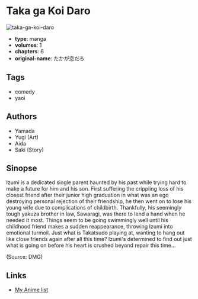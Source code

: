# Taka ga Koi Daro

![taka-ga-koi-daro](https://cdn.myanimelist.net/images/manga/1/23444.jpg)

-   **type**: manga
-   **volumes**: 1
-   **chapters**: 6
-   **original-name**: たかが恋だろ

## Tags

-   comedy
-   yaoi

## Authors

-   Yamada
-   Yugi (Art)
-   Aida
-   Saki (Story)

## Sinopse

Izumi is a dedicated single parent haunted by his past while trying hard to make a future for him and his son. First suffering the crippling loss of his closest friend after their junior high graduation in what was an ego destroying personal rejection of their friendship, he then went on to lose his young wife due to complications of childbirth. Thankfully, his seemingly tough yakuza brother in law, Sawaragi, was there to lend a hand when he needed it most. Things seem to be going swimmingly well until his childhood friend makes a sudden reappearance, throwing Izumi into emotional turmoil. Just what is Takatsudo playing at, wanting to hang out like close friends again after all this time? Izumi's determined to find out just what is going on before his heart is crushed beyond repair this time...

(Source: DMG)

## Links

-   [My Anime list](https://myanimelist.net/manga/7888/Taka_ga_Koi_Daro)
